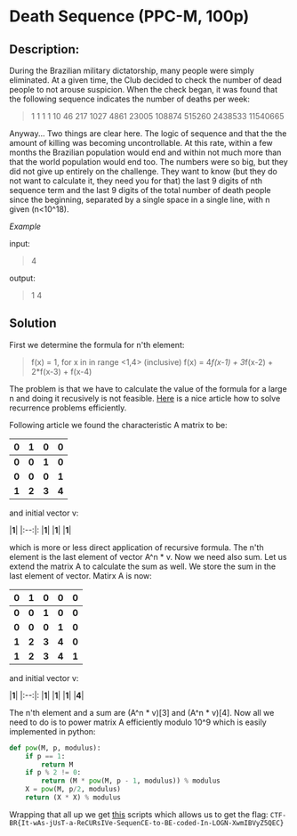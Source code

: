 # Death Sequence (PPC-M, 100p)

## Description:
During the Brazilian military dictatorship, many people were simply eliminated.
At a given time, the Club decided to check the number of dead people to not
arouse suspicion. When the check began, it was found that the following
sequence indicates the number of deaths per week:


> 1 1 1 1 10 46 217 1027 4861 23005 108874 515260 2438533 11540665


Anyway... Two things are clear here. The logic of sequence and that the the
amount of killing was becoming uncontrollable. At this rate, within a few
months the Brazilian population would end and within not much more than that
the world population would end too. The numbers were so big, but they did not
give up entirely on the challenge. They want to know (but they do not want to
calculate it, they need you for that) the last 9 digits of nth sequence
term and the last 9 digits of the total number of death people since the
beginning, separated by a single space in a single line, with n given
(n<10^18).


*Example*

input:

> 4


output:

> 1 4

## Solution

First we determine the formula for n'th element:
>f(x) = 1, for x in in range <1,4> (inclusive) 
>f(x) = 4*f(x-1) + 3*f(x-2) + 2*f(x-3) + f(x-4)

The problem is that we have to calculate the value of the formula for a large n
and doing it recusively is not feasible.
[Here](http://fusharblog.com/solving-linear-recurrence-for-programming-contest/)
is a nice article how to solve recurrence problems efficiently.

Following article we found the characteristic A matrix to be:

|**0**|**1**|**0**|**0**|
|:--:|:--:| :--:| :--:|
|**0**|**0**|**1**|**0**|
|**0**|**0**|**0**|**1**|
|**1**|**2**|**3**|**4**|

and initial vector v:

|**1**|
|:--:|:
|**1**|
|**1**|
|**1**|

which is more or less direct application of recursive formula. The n'th element
is the last element of vector A^n * v. Now we need also sum. Let us extend the
matrix A to calculate the sum as well. We store the sum in the last element of
vector. Matirx A is now:

|**0**|**1**|**0**|**0**|**0**|
|:--:|:--:| :--:| :--:|:--:|
|**0**|**0**|**1**|**0**|**0**|
|**0**|**0**|**0**|**1**|**0**|
|**1**|**2**|**3**|**4**|**0**|
|**1**|**2**|**3**|**4**|**1**|

and initial vector v:

|**1**|
|:--:|:
|**1**|
|**1**|
|**1**|
|**4**|

The n'th element and a sum are (A^n * v)[3] and (A^n * v)[4]. Now all we need to
do is to power matrix A efficiently modulo 10^9 which is easily implemented in
python:

```python
def pow(M, p, modulus):
    if p == 1:
        return M
    if p % 2 != 0:
        return (M * pow(M, p - 1, modulus)) % modulus
    X = pow(M, p/2, modulus)
    return (X * X) % modulus 
```

Wrapping that all up we get [this](solve.py) scripts which allows us to get the 
flag: `CTF-BR{It-wAs-jUsT-a-ReCURsIVe-SequenCE-to-BE-coded-In-LOGN-XwmIBVyZ5QEC}`
